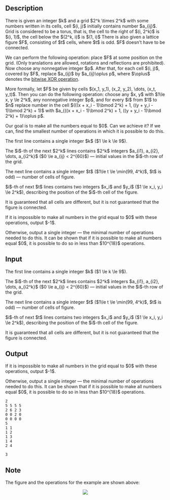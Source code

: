 ## Description

<div><p>There is given an integer $k$ and a grid $2^k \times 2^k$ with some numbers written in its cells, cell $(i, j)$ initially contains number $a_{ij}$. Grid is considered to be a torus, that is, the cell to the right of $(i, 2^k)$ is $(i, 1)$, the cell below the $(2^k, i)$ is $(1, i)$ There is also given a lattice figure $F$, consisting of $t$ cells, where $t$ is <span class="tex-font-style-bf">odd</span>. $F$ doesn't have to be connected.</p><p>We can perform the following operation: place $F$ at some position on the grid. (Only translations are allowed, rotations and reflections are prohibited). Now choose any nonnegative integer $p$. After that, for each cell $(i, j)$, covered by $F$, replace $a_{ij}$ by $a_{ij}\oplus p$, where $\oplus$ denotes the <a href="https://en.wikipedia.org/wiki/Bitwise_operation#XOR">bitwise XOR operation</a>.</p><p>More formally, let $F$ be given by cells $(x_1, y_1), (x_2, y_2), \dots, (x_t, y_t)$. Then you can do the following operation: choose any $x, y$ with $1\le x, y \le 2^k$, any nonnegative integer $p$, and for every $i$ from $1$ to $n$ replace number in the cell $(((x + x_i - 1)\bmod 2^k) + 1, ((y + y_i - 1)\bmod 2^k) + 1)$ with $a_{((x + x_i - 1)\bmod 2^k) + 1, ((y + y_i - 1)\bmod 2^k) + 1}\oplus p$.</p><p>Our goal is to make all the numbers equal to $0$. Can we achieve it? If we can, find the smallest number of operations in which it is possible to do this.</p></div><div class="input-specification"><p>The first line contains a single integer $k$ ($1 \le k \le 9$).</p><p>The $i$-th of the next $2^k$ lines contains $2^k$ integers $a_{i1}, a_{i2}, \dots, a_{i2^k}$ ($0 \le a_{ij} &lt; 2^{60}$)&nbsp;— initial values in the $i$-th row of the grid.</p><p>The next line contains a single integer $t$ ($1\le t \le \min(99, 4^k)$, $t$ is odd)&nbsp;— number of cells of figure.</p><p>$i$-th of next $t$ lines contains two integers $x_i$ and $y_i$ ($1 \le x_i, y_i \le 2^k$), describing the position of the $i$-th cell of the figure.</p><p>It is guaranteed that all cells are different, but <span class="tex-font-style-bf">it is not guaranteed that the figure is connected</span>. </p></div><div class="output-specification"><p>If it is impossible to make all numbers in the grid equal to $0$ with these operations, output $-1$.</p><p>Otherwise, output a single integer&nbsp;— the minimal number of operations needed to do this. It can be shown that if it is possible to make all numbers equal $0$, it is possible to do so in less than $10^{18}$ operations.</p></div>

## Input

<p>The first line contains a single integer $k$ ($1 \le k \le 9$).</p><p>The $i$-th of the next $2^k$ lines contains $2^k$ integers $a_{i1}, a_{i2}, \dots, a_{i2^k}$ ($0 \le a_{ij} &lt; 2^{60}$)&nbsp;— initial values in the $i$-th row of the grid.</p><p>The next line contains a single integer $t$ ($1\le t \le \min(99, 4^k)$, $t$ is odd)&nbsp;— number of cells of figure.</p><p>$i$-th of next $t$ lines contains two integers $x_i$ and $y_i$ ($1 \le x_i, y_i \le 2^k$), describing the position of the $i$-th cell of the figure.</p><p>It is guaranteed that all cells are different, but <span class="tex-font-style-bf">it is not guaranteed that the figure is connected</span>. </p>

## Output

<p>If it is impossible to make all numbers in the grid equal to $0$ with these operations, output $-1$.</p><p>Otherwise, output a single integer&nbsp;— the minimal number of operations needed to do this. It can be shown that if it is possible to make all numbers equal $0$, it is possible to do so in less than $10^{18}$ operations.</p>





```input1
2
5 5 5 5
2 6 2 3
0 0 2 0
0 0 0 0
5
1 1
1 2
1 3
1 4
2 4
```




```output1
3
```



## Note

<p>The figure and the operations for the example are shown above:</p><center> <img class="tex-graphics" src="file://vKBLJ5Uu.png" style="max-width: 100.0%;max-height: 100.0%;"> </center>
